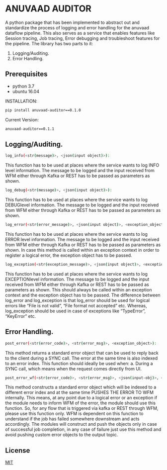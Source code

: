 # ANUVAAD AUDITOR

A python package that has been implemented to abstract out and standardize the process of logging and error handling for the anuvaad dataflow pipeline. This also serves as a service that enables features like Session tracing, Job tracing, Error debugging and troubleshoot features for the pipeline. The library has two parts to it:
1. Logging/Auditing.
2. Error Handling.

## Prerequisites
- python 3.7
- ubuntu 16.04

INSTALLATION:
```bash
pip install anuvaad-auditor==0.1.0
```
Current Version:
```bash
anuvaad-auditor==0.1.1
```

## Logging/Auditing.
```bash
log_info(<str(message)>, <json(input object)>):
```
This function has to be used at places where the service wants to log INFO level information. The message to be logged and the input received from WFM either through Kafka or REST has to be passed as parameters as shown.

```bash
log_debug(<str(message)>, <json(input object)>):
```
This function has to be used at places where the service wants to log DEBUGlevel information. The message to be logged and the input received from WFM either through Kafka or REST has to be passed as parameters as shown.

```bash
log_error(<str(error_message)>, <json(input object)>, <exception_object>):
```
This function has to be used at places where the service wants to log ERROR level information. The message to be logged and the input received from WFM either through Kafka or REST has to be passed as parameters as shown. In case this method is called within an exception context in order to register a logical error, the exception object has to be passed.

```bash
log_exception(<str(exception_message)>, <json(input object)>, <exception_object>):
```
This function has to be used at places where the service wants to log EXCEPTIONlevel information. The message to be logged and the input received from WFM either through Kafka or REST has to be passed as parameters as shown. This should always be called within an exception context and the exception object has to be passed.
The difference between log_error and log_exception is that log_error should be used for logical errors like “File is not valid”, “File format not accepted” etc. Whereas, log_exception should be used in case of exceptions like “TypeError”, “KeyError” etc.

## Error Handling.
```bash
post_error(<str(error_code)>, <str(error_msg)>, <exception_object>):
```
This method returns a standard error object that can be used to reply back to the client during a SYNC call. The error at the same time is also indexed to an error index. This function should ideally be used when:
a. During a SYNC call, which means when the request comes directly from UI.

```bash
post_error_wf(<str(error_code)>, <str(error_msg)>, <json(input-obj)>, <exception_object>):
```
This method constructs a standard error object which will be indexed to a different error index and at the same time PUSHES THE ERROR TO WFM internally. This means, at any point due to a logical error or an exception if the module needs to inform WFM of the error, the module should use this function. 
So, for any flow that is triggered via kafka or REST through WFM, please use this function only. WFM is dependent on this function to understand if the job has failed somewhere downstream and acts accordingly.
The modules will construct and push the objects only in case of successful job completion, in any case of failure just use this method and avoid pushing custom error objects to the output topic.


## License
[MIT](https://choosealicense.com/licenses/mit/)
